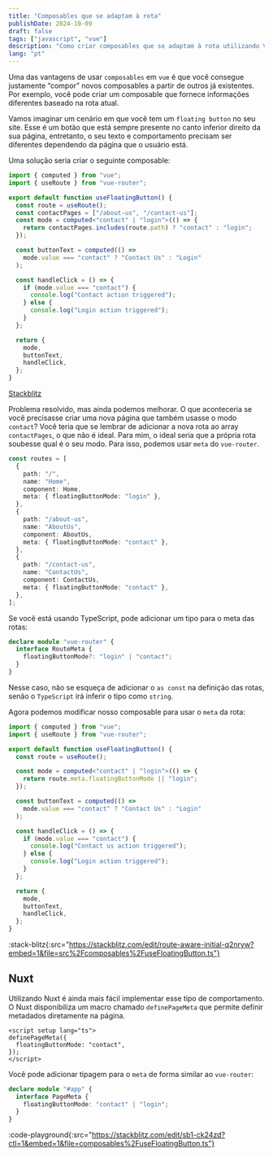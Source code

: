 ```yaml
---
title: "Composables que se adaptam à rota"
publishDate: 2024-10-09
draft: false
tags: ["javascript", "vue"]
description: "Como criar composables que se adaptam à rota utilizando Vue 3 e Vue Router"
lang: "pt"
---
```


Uma das vantagens de usar `composables` em `vue` é que você consegue justamente “compor” novos composables a partir de outros já existentes. Por exemplo, você pode criar um composable que fornece informações diferentes baseado na rota atual.

Vamos imaginar um cenário em que você tem um `floating button` no seu site. Esse é um botão que está sempre presente no canto inferior direito da sua página, entretanto, o seu texto e comportamento precisam ser diferentes dependendo da página que o usuário está.

Uma solução seria criar o seguinte composable:

```ts
import { computed } from "vue";
import { useRoute } from "vue-router";

export default function useFloatingButton() {
  const route = useRoute();
  const contactPages = ["/about-us", "/contact-us"];
  const mode = computed<"contact" | "login">(() => {
    return contactPages.includes(route.path) ? "contact" : "login";
  });

  const buttonText = computed(() =>
    mode.value === "contact" ? "Contact Us" : "Login"
  );

  const handleClick = () => {
    if (mode.value === "contact") {
      console.log("Contact action triggered");
    } else {
      console.log("Login action triggered");
    }
  };

  return {
    mode,
    buttonText,
    handleClick,
  };
}
```

[Stackblitz](https://stackblitz.com/edit/route-aware-initial?file=src%2Fcomposables%2FuseFloatingButton.ts)

Problema resolvido, mas ainda podemos melhorar. O que aconteceria se você precisasse criar uma nova página que também usasse o modo `contact`? Você teria que se lembrar de adicionar a nova rota ao array `contactPages`, o que não é ideal. Para mim, o ideal seria que a própria rota soubesse qual é o seu modo. Para isso, podemos usar `meta` do `vue-router`.

```ts
const routes = [
  {
    path: "/",
    name: "Home",
    component: Home,
    meta: { floatingButtonMode: "login" },
  },
  {
    path: "/about-us",
    name: "AboutUs",
    component: AboutUs,
    meta: { floatingButtonMode: "contact" },
  },
  {
    path: "/contact-us",
    name: "ContactUs",
    component: ContactUs,
    meta: { floatingButtonMode: "contact" },
  },
];
```

Se você está usando TypeScript, pode adicionar um tipo para o meta das rotas:

```ts
declare module "vue-router" {
  interface RouteMeta {
    floatingButtonMode?: "login" | "contact";
  }
}
```

Nesse caso, não se esqueça de adicionar o `as const` na definição das rotas, senão o `TypeScript` irá inferir o tipo como `string`.

Agora podemos modificar nosso composable para usar o `meta` da rota:

```ts
import { computed } from "vue";
import { useRoute } from "vue-router";

export default function useFloatingButton() {
  const route = useRoute();

  const mode = computed<"contact" | "login">(() => {
    return route.meta.floatingButtonMode || "login";
  });

  const buttonText = computed(() =>
    mode.value === "contact" ? "Contact Us" : "Login"
  );

  const handleClick = () => {
    if (mode.value === "contact") {
      console.log("Contact us action triggered");
    } else {
      console.log("Login action triggered");
    }
  };

  return {
    mode,
    buttonText,
    handleClick,
  };
}
```

:stack-blitz{:src="https://stackblitz.com/edit/route-aware-initial-q2nryw?embed=1&file=src%2Fcomposables%2FuseFloatingButton.ts"}

## Nuxt

Utilizando Nuxt é ainda mais fácil implementar esse tipo de comportamento. O Nuxt disponibiliza um macro chamado `definePageMeta` que permite definir metadados diretamente na página.

```vue
<script setup lang="ts">
definePageMeta({
  floatingButtonMode: "contact",
});
</script>
```

Você pode adicionar tipagem para o `meta` de forma similar ao `vue-router`:

```ts
declare module "#app" {
  interface PageMeta {
    floatingButtonMode: "contact" | "login";
  }
}
```

:code-playground{:src="https://stackblitz.com/edit/sb1-ck24zd?ctl=1&embed=1&file=composables%2FuseFloatingButton.ts"}
